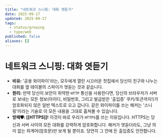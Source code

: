 ```yaml
---
title: "네트워크 스니핑: 대화 엿듣기"
date: 2025-09-17
updated: 2025-09-17
tags:
  - status/growing
  - type/web
published: false
aliases: []
---
```

# 네트워크 스니핑: 대화 엿듣기
- **비유:** '공용 와이파이'라는, 모두에게 열린 시끄러운 찻집에서 당신이 친구와 나누는 대화를 옆 테이블의 스파이가 엿듣는 것과 같습니다.
- **원리:** 만약 당신이 보안이 취약한 `HTTP` 통신을 사용한다면, 당신의 브라우저가 서버로 보내는 모든 정보(아이디, 비밀번호, 그리고 발급받은 '출입증' 쿠키/토큰까지!)가 암호화되지 않은 일반 텍스트로 오고 갑니다. 같은 와이파이를 쓰는 해커는 '스니핑'이라는 기술로 이 모든 내용을 그대로 훔쳐볼 수 있습니다.
- **방패🛡️: [[HTTPS]]!** 이것이 바로 우리가 `HTTPS`를 쓰는 이유입니다. HTTPS는 당신과 서버 사이의 모든 대화를 강력하게 암호화합니다. 해커가 엿듣더라도, 그냥 의미 없는 외계어(암호문)만 보게 될 뿐이죠. 당연히 그 안에 든 출입증도 안전합니다.